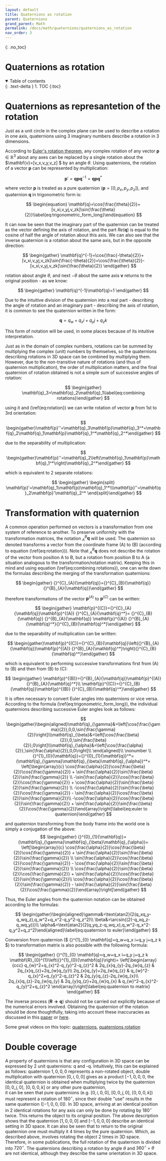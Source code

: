 ```yaml
---
layout: default
title: Quaternions as rotation
parent: Quaternions
grand_parent: Math
permalink: /docs/math/quaternions/quaternions_as_rotation
nav_order: 3
---
```


<!-- comment or image allows {: .no_toc} to work correctly  (don't ask me why) -->

{: .no_toc}

# Quaternions as rotation

<details open markdown="block">
  <summary>
    Table of contents
  </summary>
  {: .text-delta }
1. TOC
{:toc}
</details>

# Quaternions as represantetion of the rotation

Just as a unit circle in the complex plane can be used to describe a rotation in one axis, quaternions using 3 imaginary numbers describe a rotation in 3 dimensions.

According to [Euler's rotation theorem](https://en.wikipedia.org/wiki/Euler%27s_rotation_theorem), any complex rotation of any vector $\mathbf{p}\in \mathbb{R}^3$ about any axes can be replaced by a single rotation about the $\mathbf{v}=[v_x,v_y,v_z] $ by an angle $\theta$. Using quaternions, the rotation of a vector $\mathbf{p}$ can be represented by multiplication:

$$
\begin{equation}\mathbf{p}'=\mathbf{q}\mathbf{p}\mathbf{q}^{-1}=\mathbf{q}\mathbf{p}\mathbf{q}^*\label{eq:rotation}\end{equation}
$$

where vector $\mathbf{p}$ is treated as a pure quaternion ($\mathbf{p}= [0,p_x,p_y,p_z]$), and quaternion $\mathbf{q}$ in trigonometric form is:

$$
\begin{equation}    \mathbf{q}=\cos{\frac{\theta}{2}}+[v_xi,v_yj,v_zk]\sin{\frac{\theta}{2}}\label{eq:trigonometric_form_long}\end{equation}
$$

It can now be seen that the imaginary part of the quaternion can be treated as the vector defining the axis of rotation, and the part $Re(\mathbf{q})$ is equal to the cosine of half the angle of rotation about this axis. We can also see that the inverse quaternion is a rotation about the same axis, but in the opposite direction:

$$
\begin{gather}    \mathbf{q}^{-1}=\cos{\frac{-\theta}{2}}+[v_xi,v_yj,v_zk]\sin{\frac{-\theta}{2}}=\cos{\frac{\theta}{2}}-[v_xi,v_yj,v_zk]\sin{\frac{\theta}{2}}  \end{gather}
$$

rotation about angle $\theta$, and next $-\theta$ about the same axis $\mathbf{v}$ returns to the original position - as we know:

$$
\begin{gather}    \mathbf{q}^{-1}\mathbf{q}=1 \end{gather}
$$

Due to the intuitive division of the quaternion into a real part - describing the angle of rotation and an imaginary part - describing the axis of rotation, it is common to see the quaternion written in the form:

$$
\begin{equation}    \mathbf{q}=q_w+q_xi+q_yj+q_zk\end{equation}
$$

This form of notation will be used, in some places because of its intuitive interpretation.

Just as in the domain of complex numbers, rotations can be summed by multiplying the complex (unit) numbers by themselves, so the quaternions describing rotations in 3D space can be combined by multiplying them. However, due to the non-transitive nature of rotations (and thus of quaternion multiplication), the order of multiplication matters, and the final quaternion of rotation obtained is not a simple sum of successive angles of rotation:

$$
\begin{gather}    \mathbf{q}_3=\mathbf{q}_2\mathbf{q}_1\label{eq:combining rotations}\end{gather}
$$

using it and (\ref{eq:rotation}) we can write rotation of vector $\mathbf{p}$ from 1st to 3rd orientation:

$$
\begin{gather}\mathbf{p}''=\mathbf{q}_3\mathbf{p}\mathbf{q}_3^*=\mathbf{q}_2\mathbf{q}_1\mathbf{p}\mathbf{q}_1^*\mathbf{q}_2^*\end{gather}
$$

due to the separability of multiplication:

$$
\begin{gather}\mathbf{p}''=\mathbf{q}_2\left(\mathbf{q}_1\mathbf{p}\mathbf{q}_1^*\right)\mathbf{q}_2^*\end{gather}
$$

which is equivalent to 2 separate rotations:

$$
\begin{gather} \begin{split}      \mathbf{p}'=\mathbf{q}_1\mathbf{p}\mathbf{q}_1^*\\\mathbf{p}''=\mathbf{q}_2\mathbf{p}'\mathbf{q}_2^*      \end{split}\end{gather}
$$

# Transformation with quaternion

A common operation performed on vectors is a transformation from one system of reference to another. To preserve uniformity with the transformation matrices, the notation ${}^B_A\mathbf{q}$ will be used. The quaternion so denoted transforms a vector from the coordinate frame (A) to (B) (according to equation (\ref{eq:rotation})). Note that ${}^B_A\mathbf{q}$ does not describe the rotation of the vector from position A to B, but a rotation from position B to A (a situation analogous to the transformation/rotation matrix).
Keeping this in mind and using equation (\ref{eq:combining rotations}), one can write down the formulas describing the merging of the transformation quaternions:

$$
\begin{gather}   {}^{C}_{A}{\mathbf{q}}={}^{C}_{B}{\mathbf{q}}{}^{B}_{A}{\mathbf{q}}\end{gather}
$$

therefore transformations of the vector $\mathbf{p}^{(A)}$ to $\mathbf{p}^{(C)}$ can be written:

$$
\begin{gather}  \mathbf{p}^{(C)}={}^{C}_{A}{\mathbf{q}}\mathbf{p}^{(A)} {}^{C}_{A}{\mathbf{q}^*}= {}^{C}_{B}{\mathbf{q}} {}^{B}_{A}{\mathbf{q}} \mathbf{p}^{(A)} {}^{B}_{A}{\mathbf{q}^*}{}^{C}_{B}{\mathbf{q}^*}\end{gather}
$$

due to the separability of multiplication can be written:

$$
\begin{gather}\mathbf{p}^{(C)}={}^{C}_{B}{\mathbf{q}}\left({}^{B}_{A}{\mathbf{q}}\mathbf{p}^{(A)} {}^{B}_{A}{\mathbf{q}^*}\right){}^{C}_{B}{\mathbf{q}^*}\end{gather}
$$

which is equivalent to performing successive transformations first from (A) to (B) and then from (B) to (C):

$$
\begin{gather}        \mathbf{p}^{(B)}={}^{B}_{A}{\mathbf{q}}\mathbf{p}^{(A)} {}^{B}_{A}{\mathbf{q}^*}\\     \mathbf{p}^{(C)}={}^{C}_{B}{\mathbf{q}}\mathbf{p}^{(B)} {}^{C}_{B}{\mathbf{q}^*}\end{gather}
$$

It is often necessary to convert Euler angles into quaternions or vice versa. According to the formula (\ref{eq:trigonometric_form_long}), the individual quaternions describing successive Euler angles look as follows:

$$
\begin{gather}\begin{aligned}\mathbf{q}_{\gamma}&=\left[\cos{\frac{\gamma}{2}},0,0,\sin{\frac{\gamma}{2}}\right]\\\mathbf{q}_{\beta}&=\left[\cos{\frac{\beta}{2}},0,\sin{\frac{\beta}{2}},0\right]\\\mathbf{q}_{\alpha}&=\left[\cos{\frac{\alpha}{2}},\sin{\frac{\alpha}{2}},0,0\right]\\ \end{aligned}\\ \nonumber \\ {}^{1}_{0}{\mathbf{q}}={}^{0}_{1}{\mathbf{q}}^*= (\mathbf{q}_{\gamma}\mathbf{q}_{\beta}\mathbf{q}_{\alpha})^*= \left[\begin{array}{c}  \cos{\frac{\alpha}{2}}\cos{\frac{\beta}{2}}\cos{\frac{\gamma}{2}} + \sin{\frac{\alpha}{2}}\sin{\frac{\beta}{2}}\sin{\frac{\gamma}{2}} \\    -\sin{\frac{\alpha}{2}}\cos{\frac{\beta}{2}}\cos{\frac{\gamma}{2}} + \cos{\frac{\alpha}{2}}\sin{\frac{\beta}{2}}\sin{\frac{\gamma}{2}} \\      -\cos{\frac{\alpha}{2}}\sin{\frac{\beta}{2}}\cos{\frac{\gamma}{2}} - \sin{\frac{\alpha}{2}}\cos{\frac{\beta}{2}}\sin{\frac{\gamma}{2}}\\      -\cos{\frac{\alpha}{2}}\cos{\frac{\beta}{2}}\sin{\frac{\gamma}{2}} + \sin{\frac{\alpha}{2}}\sin{\frac{\beta}{2}}\cos{\frac{\gamma}{2}}\end{array}\right]\label{eq:euler to quaternion}\end{gather}
$$

and quaternion transforming from the body frame into the world one is simply a conjugation of the above:
$$
\begin{gather} {}^{0}_{1}{\mathbf{q}}= (\mathbf{q}_{\gamma}\mathbf{q}_{\beta}\mathbf{q}_{\alpha})= \left[\begin{array}{c}  \cos{\frac{\alpha}{2}}\cos{\frac{\beta}{2}}\cos{\frac{\gamma}{2}} + \sin{\frac{\alpha}{2}}\sin{\frac{\beta}{2}}\sin{\frac{\gamma}{2}} \\    \sin{\frac{\alpha}{2}}\cos{\frac{\beta}{2}}\cos{\frac{\gamma}{2}} - \cos{\frac{\alpha}{2}}\sin{\frac{\beta}{2}}\sin{\frac{\gamma}{2}} \\      \cos{\frac{\alpha}{2}}\sin{\frac{\beta}{2}}\cos{\frac{\gamma}{2}} + \sin{\frac{\alpha}{2}}\cos{\frac{\beta}{2}}\sin{\frac{\gamma}{2}}\\      \cos{\frac{\alpha}{2}}\cos{\frac{\beta}{2}}\sin{\frac{\gamma}{2}} - \sin{\frac{\alpha}{2}}\sin{\frac{\beta}{2}}\cos{\frac{\gamma}{2}}\end{array}\right]\end{gather}
$$

Thus, the Euler angles from the quaternion notation can be obtained according to the formulas:

$$
\begin{gather}\begin{aligned}\gamma&=\text{atan2}(2(q_xq_y-q_wq_z),q_w^2+q_x^2-q_y^2-q_z^2)\\ \beta&=\arcsin{(2(-q_xq_z-q_wq_y))}\\ \alpha&=\text{atan2}(2(q_yq_z-q_wq_x),q_w^2-q_x^2-q_y^2+q_z^2)\end{aligned}\label{eq:quaternion to euler}\end{gather}
$$

Conversion from quaternion ($ {}^{1}_{0} \mathbf{q}=q_w+q_x i+q_y j+q_z k $) to transformation matrix is also possible with the following formula:

$$
\begin{gather}
{}^{1}_{0} \mathbf{q}=q_w+q_x i+q_y j+q_z k 
\mathbf{R}_{0}^{1}\left({}^{1}_{0}{\mathbf{q}}\right)=
\left[\begin{array}{ccc}
    q_{w}^2+q_{x}^2-q_{y}^2-q_{z}^2 & 2q_{x}q_{y}-2q_{w}q_{z} & 2q_{x}q_{z}+2q_{w}q_{y}\\
    2q_{x}q_{y}+2q_{w}q_{z} & q_{w}^2-q_{x}^2+q_{y}^2-q_{z}^2 & 2q_{y}q_{z}-2q_{w}q_{x}\\
    2q_{x}q_{z}-2q_{w}q_{y} & 2q_{y}q_{z}+2q_{w}q_{x} & q_{w}^2-q_{x}^2-q_{y}^2+q_{z}^2
\end{array}\right]\label{eq:quaternion to matrix}
\end{gather}
$$

The inverse process ($\mathbf{R\rightarrow q}$) should not be carried out explicitly because of the numerical errors involved. Obtaining the quaternion of the rotation should be done thoughtfully, taking into account these inaccuracies as discussed in this [paper](https://upcommons.upc.edu/bitstream/handle/2117/124384/2068-Accurate-Computation-of-Quaternions-from-Rotation-Matrices.pdf) or [here](https://en.wikipedia.org/wiki/Rotation_matrix#Quaternion).

Some great videos on this topic: [quaternions](https://www.youtube.com/watch?v=d4EgbgTm0Bg), [quaternions rotation](https://www.youtube.com/watch?v=zjMuIxRvygQ)

# Double coverage

A property of quaternions is that any configuration in 3D space can be expressed by 2 unit quaternions: q and -q. Intuitively, this can be explained as follows:
quaternion $1,0,0,0$ represents a non-rotated object,
double multiplication with quaternion $[0,i,0,0]$ gives as a product $[-1,0,0,0$, the identical quaternion is obtained when multiplying twice by the quaternion $[0,0,j,0]$, $[0,0,0,k]$ or any other pure quaternion,  
 it can be seen that pure quaternions (e.g. $[0,i,0,0]$, $[0,0,j,0]$, $[0,0,0,k]$) must represent a rotation of $180^{\circ}$, since their double "use" results in the same quaternion ($[-1,0,0,0]$). In 3D space, arriving at an identical position in 2 identical rotations for any axis can only be done by rotating by $180^{\circ}$ twice. This returns the object to its original position.
The above description shows that the quaternion $[1,0,0,0]$ and $[-1,0,0,0]$ describe an identical setting in 3D space. It can also be seen that to return to the original quaternion one must multiply it 4 times by the pure quaternion. Which, as described above, involves rotating the object 2 times in 3D space. Therefore, in some publications, the full rotation of the quaternion is divided into $720^{\circ}$. The quaternions describing a rotation by angle $\theta$ and $360^{\circ}+\theta$ are not identical, although they describe the same orientation in 3D space.
